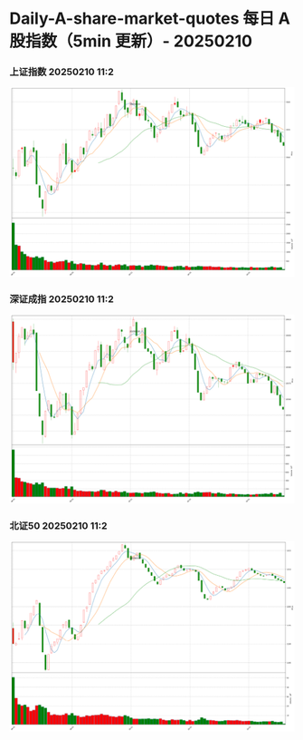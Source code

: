 
# Daily-A-share-market-quotes 每日 A 股指数（5min 更新）- 20250210

### 上证指数 20250210 11:2
![](./fig/2025/2/20250210-sh000001.png)

### 深证成指 20250210 11:2
![](./fig/2025/2/20250210-sz399001.png)

### 北证50 20250210 11:2
![](./fig/2025/2/20250210-bj899050.png)
